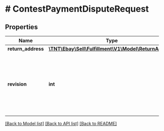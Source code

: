 # # ContestPaymentDisputeRequest

## Properties

Name | Type | Description | Notes
------------ | ------------- | ------------- | -------------
**return_address** | [**\TNT\Ebay\Sell\Fulfillment\V1\Model\ReturnAddress**](ReturnAddress.md) |  | [optional]
**revision** | **int** | This integer value indicates the revision number of the payment dispute. This field is required. The current &lt;strong&gt;revision&lt;/strong&gt; number for a payment dispute can be retrieved with the &lt;strong&gt;getPaymentDispute&lt;/strong&gt; method. Each time an action is taken against a payment dispute, this integer value increases by 1. | [optional]

[[Back to Model list]](../../README.md#models) [[Back to API list]](../../README.md#endpoints) [[Back to README]](../../README.md)
